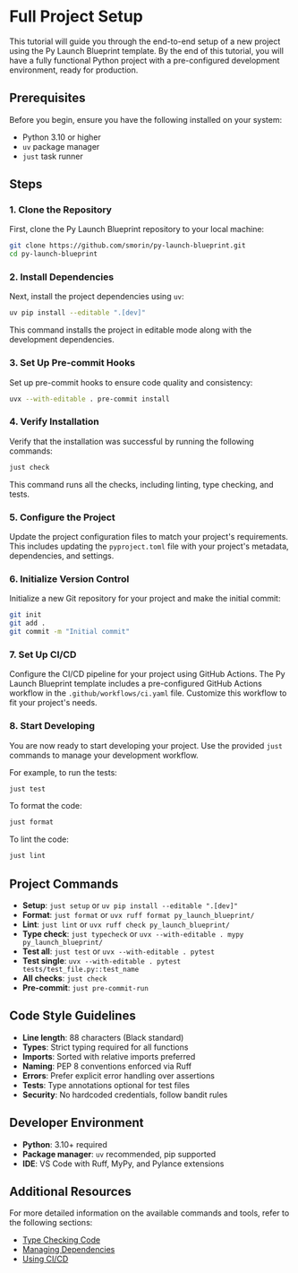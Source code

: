 <!--
Copyright (c) 2025, Steve Morin

Permission is hereby granted, free of charge, to any person obtaining a copy of this software and associated documentation files (the "Software"), to deal in the Software without restriction, including without limitation the rights to use, copy, modify, merge, publish, distribute, sublicense, and/or sell copies of the Software, and to permit persons to whom the Software is furnished to do so, subject to the following conditions:

The above copyright notice and this permission notice shall be included in all copies or substantial portions of the Software.

THE SOFTWARE IS PROVIDED "AS IS", WITHOUT WARRANTY OF ANY KIND, EXPRESS OR IMPLIED, INCLUDING BUT NOT LIMITED TO THE WARRANTIES OF MERCHANTABILITY, FITNESS FOR A PARTICULAR PURPOSE AND NONINFRINGEMENT. IN NO EVENT SHALL THE AUTHORS OR COPYRIGHT HOLDERS BE LIABLE FOR ANY CLAIM, DAMAGES OR OTHER LIABILITY, WHETHER IN AN ACTION OF CONTRACT, TORT OR OTHERWISE, ARISING FROM, OUT OF OR IN CONNECTION WITH THE SOFTWARE OR THE USE OR OTHER DEALINGS IN THE SOFTWARE.
-->
# Full Project Setup

This tutorial will guide you through the end-to-end setup of a new project using the Py Launch Blueprint template. By the end of this tutorial, you will have a fully functional Python project with a pre-configured development environment, ready for production.

## Prerequisites

Before you begin, ensure you have the following installed on your system:

- Python 3.10 or higher
- `uv` package manager
- `just` task runner

## Steps

### 1. Clone the Repository

First, clone the Py Launch Blueprint repository to your local machine:

```bash
git clone https://github.com/smorin/py-launch-blueprint.git
cd py-launch-blueprint
```

### 2. Install Dependencies

Next, install the project dependencies using `uv`:

```bash
uv pip install --editable ".[dev]"
```

This command installs the project in editable mode along with the development dependencies.

### 3. Set Up Pre-commit Hooks

Set up pre-commit hooks to ensure code quality and consistency:

```bash
uvx --with-editable . pre-commit install
```

### 4. Verify Installation

Verify that the installation was successful by running the following commands:

```bash
just check
```

This command runs all the checks, including linting, type checking, and tests.

### 5. Configure the Project

Update the project configuration files to match your project's requirements. This includes updating the `pyproject.toml` file with your project's metadata, dependencies, and settings.

### 6. Initialize Version Control

Initialize a new Git repository for your project and make the initial commit:

```bash
git init
git add .
git commit -m "Initial commit"
```

### 7. Set Up CI/CD

Configure the CI/CD pipeline for your project using GitHub Actions. The Py Launch Blueprint template includes a pre-configured GitHub Actions workflow in the `.github/workflows/ci.yaml` file. Customize this workflow to fit your project's needs.

### 8. Start Developing

You are now ready to start developing your project. Use the provided `just` commands to manage your development workflow.

For example, to run the tests:

```bash
just test
```

To format the code:

```bash
just format
```

To lint the code:

```bash
just lint
```

## Project Commands

- **Setup**: `just setup` or `uv pip install --editable ".[dev]"`
- **Format**: `just format` or `uvx ruff format py_launch_blueprint/`
- **Lint**: `just lint` or `uvx ruff check py_launch_blueprint/`
- **Type check**: `just typecheck` or `uvx --with-editable . mypy py_launch_blueprint/`
- **Test all**: `just test` or `uvx --with-editable . pytest`
- **Test single**: `uvx --with-editable . pytest tests/test_file.py::test_name`
- **All checks**: `just check`
- **Pre-commit**: `just pre-commit-run`

## Code Style Guidelines

- **Line length**: 88 characters (Black standard)
- **Types**: Strict typing required for all functions
- **Imports**: Sorted with relative imports preferred
- **Naming**: PEP 8 conventions enforced via Ruff
- **Errors**: Prefer explicit error handling over assertions
- **Tests**: Type annotations optional for test files
- **Security**: No hardcoded credentials, follow bandit rules

## Developer Environment

- **Python**: 3.10+ required
- **Package manager**: `uv` recommended, pip supported
- **IDE**: VS Code with Ruff, MyPy, and Pylance extensions

## Additional Resources

For more detailed information on the available commands and tools, refer to the following sections:

- [Type Checking Code](../tasks/type_checking_code.md)
- [Managing Dependencies](../tasks/managing_dependencies.md)
- [Using CI/CD](../tasks/using_ci_cd.md)
